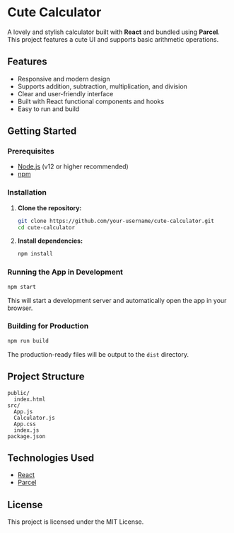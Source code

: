 # Cute Calculator

A lovely and stylish calculator built with **React** and bundled using **Parcel**.
This project features a cute UI and supports basic arithmetic operations.

## Features

- Responsive and modern design
- Supports addition, subtraction, multiplication, and division
- Clear and user-friendly interface
- Built with React functional components and hooks
- Easy to run and build


## Getting Started

### Prerequisites

- [Node.js](https://nodejs.org/) (v12 or higher recommended)
- [npm](https://www.npmjs.com/)

### Installation

1. **Clone the repository:**
   ```bash
   git clone https://github.com/your-username/cute-calculator.git
   cd cute-calculator
   ```

2. **Install dependencies:**
   ```bash
   npm install
   ```

### Running the App in Development

```bash
npm start
```
This will start a development server and automatically open the app in your browser.

### Building for Production

```bash
npm run build
```
The production-ready files will be output to the `dist` directory.

## Project Structure

```
public/
  index.html
src/
  App.js
  Calculator.js
  App.css
  index.js
package.json
```

## Technologies Used

- [React](https://reactjs.org/)
- [Parcel](https://parceljs.org/)

## License

This project is licensed under the MIT License. 
